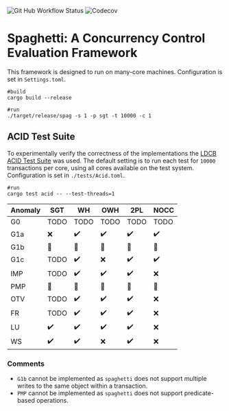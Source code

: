 ![Git Hub Workflow Status](https://img.shields.io/github/workflow/status/jackwaudby/spaghetti/Rust?logo=Github)
![Codecov](https://img.shields.io/codecov/c/github/jackwaudby/spaghetti?logo=codecov)

# Spaghetti: A Concurrency Control Evaluation Framework

This framework is designed to run on many-core machines. 
Configuration is set in `Settings.toml`.
```
#build
cargo build --release

#run
./target/release/spag -s 1 -p sgt -t 10000 -c 1
```

## ACID Test Suite

To experimentally verify the correctness of the implementations the [LDCB ACID Test Suite](http://mit.bme.hu/~szarnyas/ldbc/ldbc-acid-tpctc2020-camera-ready.pdf) was used. 
The default setting is to run each test for `10000` transactions per core, using all cores available on the test system.
Configuration is set in `./tests/Acid.toml`.
```
#run
cargo test acid -- --test-threads=1
```

| Anomaly | SGT                  | WH                   | OWH                  | 2PL                  | NOCC                 |
|---------|----------------------|----------------------|----------------------|----------------------|----------------------| 
|   G0    |TODO                  |TODO                  |TODO                  |TODO                  |TODO                  |
|   G1a   |:x:                   |:heavy_check_mark:    |:heavy_check_mark:    |:heavy_check_mark:    |:heavy_check_mark:    | 
|   G1b   |:large_orange_diamond:|:large_orange_diamond:|:large_orange_diamond:|:large_orange_diamond:|:large_orange_diamond:|
|   G1c   |TODO                  |:heavy_check_mark:    |:x:                   |:heavy_check_mark:    |:heavy_check_mark:|
|   IMP   |TODO                  |:heavy_check_mark:    |:heavy_check_mark:    |:heavy_check_mark:    |:x:                   |
|   PMP   |:large_orange_diamond:|:large_orange_diamond:|:large_orange_diamond:|:large_orange_diamond:|:large_orange_diamond:|
|   OTV   |TODO                  |:heavy_check_mark:    |:heavy_check_mark:    |:heavy_check_mark:    |:x:                   |
|   FR    |TODO                  |:heavy_check_mark:    |:heavy_check_mark:    |:heavy_check_mark:    |:x:                   |
|   LU    |:heavy_check_mark:    |:heavy_check_mark:    |:heavy_check_mark:    |:heavy_check_mark:    |:x:                   |
|   WS    |:heavy_check_mark:    |:heavy_check_mark:    |:x:                   |:heavy_check_mark:    |:x:                   |

### Comments
* `G1b` cannot be implemented as `spaghetti` does not support multiple writes to the same object within a transaction. 
* `PMP` cannot be implemented as `spaghetti` does not support predicate-based operations.
